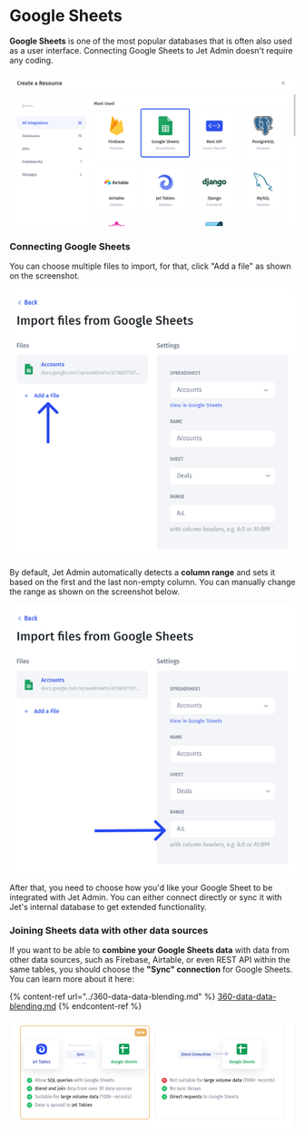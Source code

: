 # Google Sheets

**Google Sheets** is one of the most popular databases that is often also used as a user interface. Connecting Google Sheets to Jet Admin doesn't require any coding.&#x20;

![](../../.gitbook/assets/dtjfyt.png)

### Connecting Google Sheets

You can choose multiple files to import, for that, click "Add a file" as shown on the screenshot.

![](../../.gitbook/assets/kfmgyjt.png)

By default, Jet Admin automatically detects a **column range** and sets it based on the first and the last non-empty column. You can manually change the range as shown on the screenshot below.

![ ](../../.gitbook/assets/ndxctfby.png)

After that, you need to choose how you'd like your Google Sheet to be integrated with Jet Admin. You can either connect directly or sync it with Jet's internal database to get extended functionality.

### Joining Sheets data with other data sources

If you want to be able to **combine your Google Sheets data** with data from other data sources, such as Firebase, Airtable, or even REST API within the same tables, you should choose the **"Sync" connection** for Google Sheets. You can learn more about it here:

{% content-ref url="../360-data-data-blending.md" %}
[360-data-data-blending.md](../360-data-data-blending.md)
{% endcontent-ref %}

![](../../.gitbook/assets/dtnxb-min.png)

